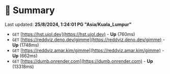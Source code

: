 # 📖 Summary
Last updated: **25/8/2024, 1:24:01 PG "Asia/Kuala_Lumpur"**

- `GET` [https://hst.ujol.dev](https://hst.ujol.dev) - **Up** (760ms)
- `GET` [https://reddviz.deno.dev/gimme](https://reddviz.deno.dev/gimme) - **Up** (1748ms)
- `GET` [https://reddviz.amar.kim/gimme](https://reddviz.amar.kim/gimme) - **Up** (662ms)
- `GET` [https://dumb.onrender.com](https://dumb.onrender.com) - **Up** (13318ms)
